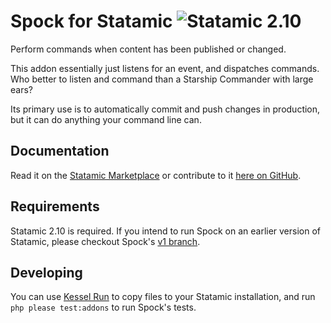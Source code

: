 # Spock for Statamic ![Statamic 2.10](https://img.shields.io/badge/statamic-2.10-blue.svg?style=flat-square)

Perform commands when content has been published or changed.

This addon essentially just listens for an event, and dispatches commands. Who better to listen and command than a Starship Commander with large ears?

Its primary use is to automatically commit and push changes in production, but it can do anything your command line can.

## Documentation

Read it on the [Statamic Marketplace](https://statamic.com/marketplace/addons/spock/docs) or contribute to it [here on GitHub](DOCUMENTATION.md).

## Requirements

Statamic 2.10 is required.  If you intend to run Spock on an earlier version of Statamic, please checkout Spock's [v1 branch](https://github.com/statamic/spock/tree/v1).

## Developing

You can use [Kessel Run](https://github.com/jesseleite/kessel-run) to copy files to your Statamic installation, and run `php please test:addons` to run Spock's tests.

